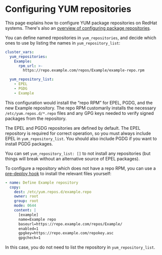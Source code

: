 # Configuring YUM repositories

This page explains how to configure YUM package repositories on RedHat
systems. There's also an
[overview of configuring package repositories](repositories.md).

You can define named repositories in ``yum_repositories``, and decide
which ones to use by listing the names in ``yum_repository_list``:

```yaml
cluster_vars:
  yum_repositories:
    Example:
      rpm_url: >-
        https://repo.example.com/repos/Example/example-repo.rpm

  yum_repository_list:
    - EPEL
    - PGDG
    - Example
```

This configuration would install the “repo RPM” for EPEL, PGDG, and the
new Example repository. The repo RPM customarily installs the necessary
``/etc/yum.repos.d/*.repo`` files and any GPG keys needed to verify
signed packages from the repository.

The EPEL and PGDG repositories are defined by default. The EPEL
repository is required for correct operation, so you must always
include EPEL in ``yum_repository_list``. You should also include PGDG if
you want to install PGDG packages.

You can set ``yum_repository_list: []`` to not install any repositories
(but things will break without an alternative source of EPEL packages).

To configure a repository which does not have a repo RPM, you can use a
[pre-deploy hook](../tpaexec-hooks.md) to install the relevant files
yourself:

```yaml
- name: Define Example repository
  copy:
    dest: /etc/yum.repos.d/example.repo
    owner: root
    group: root
    mode: 0644
    content: |
      [example]
      name=Example repo
      baseurl=https://repo.example.com/repos/Example/
      enabled=1
      gpgkey=https://repo.example.com/repokey.asc
      gpgcheck=1
```

In this case, you do not need to list the repository in
``yum_repository_list``.
